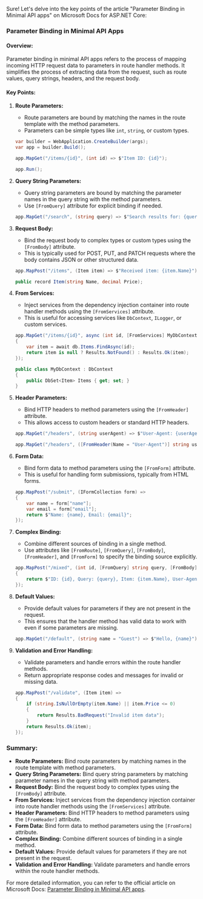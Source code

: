 Sure! Let's delve into the key points of the article "Parameter Binding in Minimal API apps" on Microsoft Docs for ASP.NET Core:

### Parameter Binding in Minimal API Apps

#### Overview:
Parameter binding in minimal API apps refers to the process of mapping incoming HTTP request data to parameters in route handler methods. It simplifies the process of extracting data from the request, such as route values, query strings, headers, and the request body.

#### Key Points:

1. **Route Parameters:**
   - Route parameters are bound by matching the names in the route template with the method parameters.
   - Parameters can be simple types like `int`, `string`, or custom types.

   ```csharp name=Program.cs
   var builder = WebApplication.CreateBuilder(args);
   var app = builder.Build();

   app.MapGet("/items/{id}", (int id) => $"Item ID: {id}");

   app.Run();
   ```

2. **Query String Parameters:**
   - Query string parameters are bound by matching the parameter names in the query string with the method parameters.
   - Use `[FromQuery]` attribute for explicit binding if needed.

   ```csharp name=Program.cs
   app.MapGet("/search", (string query) => $"Search results for: {query}");
   ```

3. **Request Body:**
   - Bind the request body to complex types or custom types using the `[FromBody]` attribute.
   - This is typically used for POST, PUT, and PATCH requests where the body contains JSON or other structured data.

   ```csharp name=Program.cs
   app.MapPost("/items", (Item item) => $"Received item: {item.Name}");

   public record Item(string Name, decimal Price);
   ```

4. **From Services:**
   - Inject services from the dependency injection container into route handler methods using the `[FromServices]` attribute.
   - This is useful for accessing services like `DbContext`, `ILogger`, or custom services.

   ```csharp name=Program.cs
   app.MapGet("/items/{id}", async (int id, [FromServices] MyDbContext db) =>
   {
       var item = await db.Items.FindAsync(id);
       return item is null ? Results.NotFound() : Results.Ok(item);
   });

   public class MyDbContext : DbContext
   {
       public DbSet<Item> Items { get; set; }
   }
   ```

5. **Header Parameters:**
   - Bind HTTP headers to method parameters using the `[FromHeader]` attribute.
   - This allows access to custom headers or standard HTTP headers.

   ```csharp name=Program.cs
   app.MapGet("/headers", (string userAgent) => $"User-Agent: {userAgent}");

   app.MapGet("/headers", ([FromHeader(Name = "User-Agent")] string userAgent) => $"User-Agent: {userAgent}");
   ```

6. **Form Data:**
   - Bind form data to method parameters using the `[FromForm]` attribute.
   - This is useful for handling form submissions, typically from HTML forms.

   ```csharp name=Program.cs
   app.MapPost("/submit", (IFormCollection form) =>
   {
       var name = form["name"];
       var email = form["email"];
       return $"Name: {name}, Email: {email}";
   });
   ```

7. **Complex Binding:**
   - Combine different sources of binding in a single method.
   - Use attributes like `[FromRoute]`, `[FromQuery]`, `[FromBody]`, `[FromHeader]`, and `[FromForm]` to specify the binding source explicitly.

   ```csharp name=Program.cs
   app.MapPost("/mixed", (int id, [FromQuery] string query, [FromBody] Item item, [FromHeader(Name = "User-Agent")] string userAgent) =>
   {
       return $"ID: {id}, Query: {query}, Item: {item.Name}, User-Agent: {userAgent}";
   });
   ```

8. **Default Values:**
   - Provide default values for parameters if they are not present in the request.
   - This ensures that the handler method has valid data to work with even if some parameters are missing.

   ```csharp name=Program.cs
   app.MapGet("/default", (string name = "Guest") => $"Hello, {name}");
   ```

9. **Validation and Error Handling:**
   - Validate parameters and handle errors within the route handler methods.
   - Return appropriate response codes and messages for invalid or missing data.

   ```csharp name=Program.cs
   app.MapPost("/validate", (Item item) =>
   {
       if (string.IsNullOrEmpty(item.Name) || item.Price <= 0)
       {
           return Results.BadRequest("Invalid item data");
       }
       return Results.Ok(item);
   });
   ```

### Summary:

- **Route Parameters:** Bind route parameters by matching names in the route template with method parameters.
- **Query String Parameters:** Bind query string parameters by matching parameter names in the query string with method parameters.
- **Request Body:** Bind the request body to complex types using the `[FromBody]` attribute.
- **From Services:** Inject services from the dependency injection container into route handler methods using the `[FromServices]` attribute.
- **Header Parameters:** Bind HTTP headers to method parameters using the `[FromHeader]` attribute.
- **Form Data:** Bind form data to method parameters using the `[FromForm]` attribute.
- **Complex Binding:** Combine different sources of binding in a single method.
- **Default Values:** Provide default values for parameters if they are not present in the request.
- **Validation and Error Handling:** Validate parameters and handle errors within the route handler methods.

For more detailed information, you can refer to the official article on Microsoft Docs: [Parameter Binding in Minimal API apps](https://docs.microsoft.com/en-us/aspnet/core/fundamentals/minimal-apis/parameter-binding).